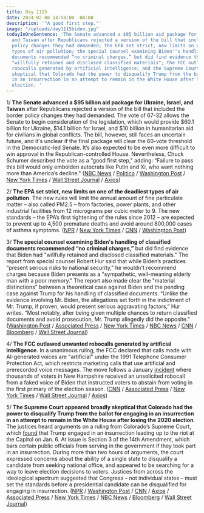 ```yaml
---
title: Day 1115
date: 2024-02-08 14:58:00 -08:00
description: '"A good first step."'
image: "/uploads/day1115biden.jpg"
todayInOneSentence: 'The Senate advanced a $95 billion aid package for Ukraine, Israel,
  and Taiwan after Republicans rejected a version of the bill that included the border
  policy changes they had demanded; the EPA set strict, new limits on one of the deadliest
  types of air pollution; the special counsel examining Biden''s handling of classified
  documents recommended “no criminal charges,” but did find evidence that Biden had
  "willfully retained and disclosed classified materials"; the FCC outlawed unwanted
  robocalls generated by artificial intelligence; and the Supreme Court appeared broadly
  skeptical that Colorado had the power to disqualify Trump from the ballot for engaging
  in an insurrection in an attempt to remain in the White House after losing the 2020
  election. '
---
```


1/ **The Senate advanced a $95 billion aid package for Ukraine, Israel, and Taiwan** after Republicans rejected a version of the bill that included the border policy changes they had demanded. The vote of 67-32 allows the Senate to begin consideration of the legislation, which would provide $60.1 billion for Ukraine, $14.1 billion for Israel, and $10 billion in humanitarian aid for civilians in global conflicts. The bill, however, still faces an uncertain future, and it's unclear if the final package will clear the 60-vote threshold in the Democratic-led Senate. It’s also expected to be even more difficult to win approval in the Republican-controlled House. Nevertheless, Chuck Schumer described the vote as a “good first step," adding: “Failure to pass this bill would only embolden autocrats like Putin and Xi, who want nothing more than America’s decline." ([NBC News](https://www.nbcnews.com/politics/congress/senate-expected-vote-ukraine-israel-aid-gop-blocked-border-bill-rcna137861) / [Politico](https://www.politico.com/live-updates/2024/02/08/congress/senate-gop-gets-on-board-foreign-aid-00140431) / [Washington Post](https://www.washingtonpost.com/politics/2024/02/08/senate-ukraine-israel-aid-border-deal/) / [New York Times](https://www.nytimes.com/2024/02/08/us/politics/ukraine-israel-aid-bill-senate.html) / [Wall Street Journal](https://www.wsj.com/politics/policy/ukraine-israel-aid-package-clears-major-hurdle-in-senate-6bf9e289?mod=hp_lead_pos2) / [Axios](https://www.axios.com/2024/02/08/senate-foreign-aid-package-vote-border))

2/ **The EPA set strict, new limits on one of the deadliest types of air pollution**. The new rules will limit the annual amount of fine particulate matter – also called PM2.5 – from factories, power plants, and other industrial facilities from 12 micrograms per cubic meter to 9. The new standards – the EPA’s first tightening of the rules since 2012 – are expected to prevent up to 4,500 premature deaths and avoid around 800,000 cases of asthma symptoms. ([NPR](https://www.npr.org/2024/02/07/1229348646/epa-tightens-rules-on-some-air-pollution-for-the-first-time-in-over-a-decade) / [New York Times](https://www.nytimes.com/2024/02/07/climate/epa-air-pollution-soot.html) / [CNN](https://www.cnn.com/2024/02/07/us/epa-rule-air-pollution-soot-climate/index.html) / [Washington Post](https://www.washingtonpost.com/climate-environment/2024/02/07/epa-soot-limit-rule/))

3/ **The special counsel examining Biden's handling of classified documents recommended “no criminal charges,”** but did find evidence that Biden had "willfully retained and disclosed classified materials." The report from special counsel Robert Hur said that while Biden’s practices “present serious risks to national security,” he wouldn't recommend charges because Biden presents as a "sympathetic, well-meaning elderly man with a poor memory." The report also made clear the "material distinctions" between a theoretical case against Biden and the pending case against Trump for his handling of classified documents. “Unlike the evidence involving Mr. Biden, the allegations set forth in the indictment of Mr. Trump, if proven, would present serious aggravating factors,” Hur writes. “Most notably, after being given multiple chances to return classified documents and avoid prosecution, Mr. Trump allegedly did the opposite.” ([Washington Post](https://www.washingtonpost.com/national-security/2024/02/08/biden-classified-documents-special-counsel-report/) / [Associated Press](https://apnews.com/article/biden-hur-garland-classified-documents-836b99fe9cbef9ba7d32602f4928efec) / [New York Times](https://www.nytimes.com/2024/02/08/us/biden-documents-special-counsel.html) / [NBC News](https://www.nbcnews.com/politics/joe-biden/special-counsel-says-evidence-biden-willfully-retained-disclosed-class-rcna96666) / [CNN](https://www.cnn.com/politics/live-news/biden-classified-documents-report-02-08-24/index.html) / [Bloomberg](https://www.bloomberg.com/news/articles/2024-02-08/biden-mishandled-classified-papers-but-won-t-be-charged-by-doj?srnd=premium&sref=MIBMEEoj) / [Wall Street Journal](https://www.wsj.com/politics/national-security/joe-biden-classified-documents-case-special-counsel-81df1bac?mod=hp_lead_pos3))

4/ **The FCC outlawed unwanted robocalls generated by artificial intelligence**. In a unanimous ruling, the FCC declared that calls made with AI-generated voices are "artificial" under the 1991 Telephone Consumer Protection Act, which restricts marketing calls that use artificial and prerecorded voice messages. The move follows a January [incident](https://whatthefuckjusthappenedtoday.com/2024/01/22/day-1098/#6-the-new-hampshire-attorney-general) where thousands of voters in New Hampshire received an unsolicited robocall from a faked voice of Biden that instructed voters to abstain from voting in the first primary of the election season. ([CNN](https://www.cnn.com/2024/02/08/tech/fcc-scam-robocalls-ai-generated-voices) / [Associated Press](https://apnews.com/article/fcc-elections-artificial-intelligence-robocalls-regulations-a8292b1371b3764916461f60660b93e6) / [New York Times](https://www.nytimes.com/2024/02/08/technology/fcc-ban-ai-robocalls.html) / [Wall Street Journal](https://www.wsj.com/tech/ai/fcc-bans-ai-artificial-intelligence-voices-in-robocalls-texts-3ea20d9f?mod=lead_feature_below_a_pos1) / [Axios](https://www.axios.com/2024/02/08/fcc-ai-robocalls-illegal))

5/ **The Supreme Court appeared broadly skeptical that Colorado had the power to disqualify Trump from the ballot for engaging in an insurrection in an attempt to remain in the White House after losing the 2020 election**. The justices heard arguments on a ruling from Colorado’s Supreme Court, which [found](https://whatthefuckjusthappenedtoday.com/2023/12/19/day-1064/#1-the-colorado-supreme-court-removed) that Trump engaged in an insurrection leading up to the riot at the Capitol on Jan. 6. At issue is Section 3 of the 14th Amendment, which bars certain public officials from serving in the government if they took part in an insurrection. During more than two hours of arguments, the court expressed concerns about the ability of a single state to disqualify a candidate from seeking national office, and appeared to be searching for a way to leave election decisions to voters. Justices from across the ideological spectrum suggested that Congress – not individual states – must set the standards before a presidential candidate can be disqualified for engaging in insurrection. ([NPR](https://www.npr.org/2024/02/08/1229176555/supreme-court-trump-colorado-ballot) / [Washington Post](https://www.washingtonpost.com/politics/2024/02/08/trump-supreme-court-colorado-ballot/) / [CNN](https://www.cnn.com/2024/02/08/politics/takeaways-supreme-court-trump-ballot/index.html) / [Axios](https://www.axios.com/2024/02/08/trump-supreme-court-colorado-ballot-14th-amendment) / [Associated Press](https://apnews.com/article/supreme-court-insurrection-trump-2024-election-397a481d2886b64bba06b24ff3d03f37) / [New York Times](https://www.nytimes.com/live/2024/02/08/us/trump-supreme-court-colorado-ballot) / [NBC News](https://www.nbcnews.com/politics/2024-election/supreme-court-weighs-trumps-bid-stay-colorado-ballot-rcna136557) / [Bloomberg](https://www.bloomberg.com/news/articles/2024-02-08/supreme-court-casts-doubt-on-efforts-to-bar-trump-from-ballot?srnd=premium&sref=MIBMEEoj) / [Wall Street Journal](https://www.wsj.com/us-news/law/supreme-court-takes-up-donald-trumps-ballot-eligibility-725f2fa0?mod=hp_lead_pos4))
